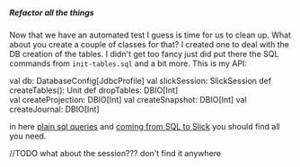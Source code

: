 ##### Refactor all the things

Now that we have an automated test I guess is time for us to clean up. What about you create a couple of classes for that?
I created one to deal with the DB creation of the tables. I didn't get too fancy just did put there the SQL commands
from `init-tables.sql` and a bit more. This is my API: 

   val db: DatabaseConfig[JdbcProfile]
   val slickSession: SlickSession
   def createTables(): Unit
   def dropTables: DBIO[Int]  
   val createProjection: DBIO[Int]
   val createSnapshot: DBIO[Int]
   val createJournal: DBIO[Int]

in here [plain sql queries](https://scala-slick.org/doc/3.3.1/sql.html) and [coming from SQL to Slick](https://scala-slick.org/doc/3.3.1/sql-to-slick.html) you should find all you need. 

//TODO what about the session??? don't find it anywhere


